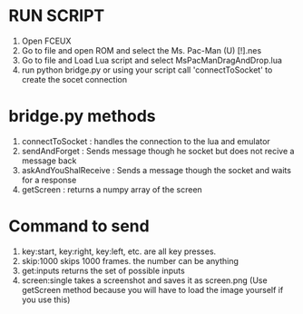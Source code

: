 RUN SCRIPT
=========

1. Open FCEUX
2. Go to file and open ROM and select the Ms. Pac-Man (U) [!].nes
3. Go to file and Load Lua script and select MsPacManDragAndDrop.lua
4. run python bridge.py or using your script call 'connectToSocket' to create the socet connection

bridge.py methods
================
1. connectToSocket : handles the connection to the lua and emulator
2. sendAndForget : Sends message though he socket but does not recive a message back
3. askAndYouShalReceive : Sends a message though the socket and waits for a response
4. getScreen : returns a numpy array of the screen

Command to send
==============
1. key:start, key:right, key:left, etc. are all key presses. 
2. skip:1000 skips 1000 frames. the number can be anything
3. get:inputs returns the set of possible inputs
4. screen:single takes a screenshot and saves it as screen.png (Use getScreen method because you will have to load the image yourself if you use this)
